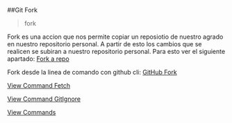 ##Git Fork

> fork

Fork es una accion que nos permite copiar un reposiotio de nuestro agrado en nuestro repositorio personal.
A partir de esto los cambios que se realicen se subiran a nuestro repositorio personal.
Para esto ver el siguiente apartado: [Fork a repo](https://docs.github.com/en/get-started/quickstart/fork-a-repo)

Fork desde la linea de comando con github cli: [GitHub Fork](https://www.theserverside.com/blog/Coffee-Talk-Java-News-Stories-and-Opinions/command-line-GitHub-fork-CLI-terminal-shell)

[View Command Fetch](Fetch.md)

[View Command GitIgnore](GitIgnore.md)

[View Commands](../Commands.md)